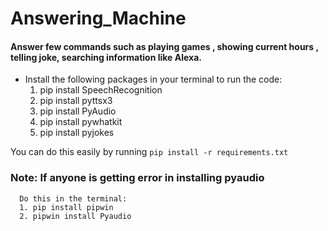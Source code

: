 # Answering_Machine
#### Answer few commands such as playing games , showing current hours , telling joke, searching information like Alexa. 

* Install the following packages in your terminal to run the code: 
  1. pip install SpeechRecognition
  2. pip install pyttsx3
  3. pip install PyAudio
  4. pip install pywhatkit
  5. pip install pyjokes

You can do this easily by running `pip install -r requirements.txt`

### Note: If anyone is getting error in installing pyaudio
      Do this in the terminal:
      1. pip install pipwin
      2. pipwin install Pyaudio
